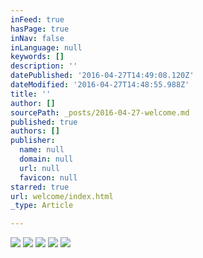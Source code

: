 ```yaml
---
inFeed: true
hasPage: true
inNav: false
inLanguage: null
keywords: []
description: ''
datePublished: '2016-04-27T14:49:08.120Z'
dateModified: '2016-04-27T14:48:55.988Z'
title: ''
author: []
sourcePath: _posts/2016-04-27-welcome.md
published: true
authors: []
publisher:
  name: null
  domain: null
  url: null
  favicon: null
starred: true
url: welcome/index.html
_type: Article

---
```

![](https://the-grid-user-content.s3-us-west-2.amazonaws.com/3ab1143c-bbe7-4e1f-b7cc-18be8d64bb4c.jpg)
![](https://the-grid-user-content.s3-us-west-2.amazonaws.com/855ca143-7c54-40be-8818-d082ae89979f.jpg)
![](https://the-grid-user-content.s3-us-west-2.amazonaws.com/61068cb0-279e-41aa-b90d-5cd0d3165970.jpg)
![](https://the-grid-user-content.s3-us-west-2.amazonaws.com/edd80bd1-44f7-454c-bb42-bc514c5dd4ae.jpg)
![](https://the-grid-user-content.s3-us-west-2.amazonaws.com/db2a96b0-e348-488d-a421-18cd3f24891e.jpg)